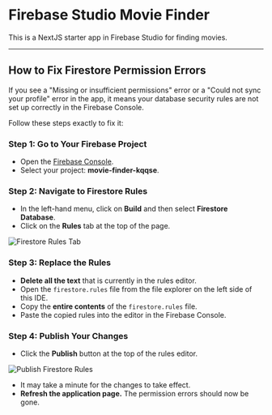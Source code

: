 # Firebase Studio Movie Finder

This is a NextJS starter app in Firebase Studio for finding movies.

---

## How to Fix Firestore Permission Errors

If you see a "Missing or insufficient permissions" error or a "Could not sync your profile" error in the app, it means your database security rules are not set up correctly in the Firebase Console.

Follow these steps exactly to fix it:

### Step 1: Go to Your Firebase Project

- Open the [Firebase Console](https://console.firebase.google.com/).
- Select your project: **movie-finder-kqqse**.

### Step 2: Navigate to Firestore Rules

- In the left-hand menu, click on **Build** and then select **Firestore Database**.
- Click on the **Rules** tab at the top of the page.

![Firestore Rules Tab](https://storage.googleapis.com/firebase-studio-public/tutorial-screenshots/firestore-rules-1.png)

### Step 3: Replace the Rules

- **Delete all the text** that is currently in the rules editor.
- Open the `firestore.rules` file from the file explorer on the left side of this IDE.
- Copy the **entire contents** of the `firestore.rules` file.
- Paste the copied rules into the editor in the Firebase Console.

### Step 4: Publish Your Changes

- Click the **Publish** button at the top of the rules editor.

![Publish Firestore Rules](https://storage.googleapis.com/firebase-studio-public/tutorial-screenshots/firestore-rules-2.png)

- It may take a minute for the changes to take effect.
- **Refresh the application page.** The permission errors should now be gone.
